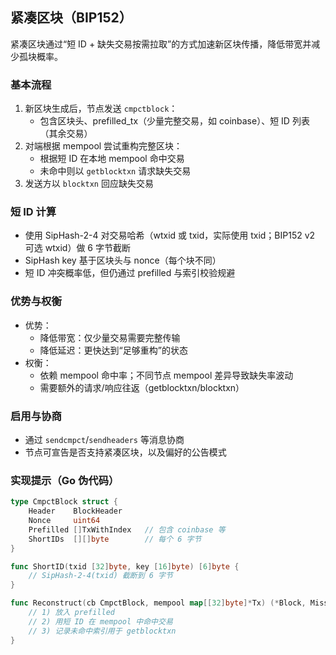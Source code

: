 ## 紧凑区块（BIP152）

紧凑区块通过“短 ID + 缺失交易按需拉取”的方式加速新区块传播，降低带宽并减少孤块概率。

### 基本流程

1) 新区块生成后，节点发送 `cmpctblock`：
   - 包含区块头、prefilled_tx（少量完整交易，如 coinbase）、短 ID 列表（其余交易）
2) 对端根据 mempool 尝试重构完整区块：
   - 根据短 ID 在本地 mempool 命中交易
   - 未命中则以 `getblocktxn` 请求缺失交易
3) 发送方以 `blocktxn` 回应缺失交易

### 短 ID 计算

- 使用 SipHash-2-4 对交易哈希（wtxid 或 txid，实际使用 txid；BIP152 v2 可选 wtxid）做 6 字节截断
- SipHash key 基于区块头与 nonce（每个块不同）
- 短 ID 冲突概率低，但仍通过 prefilled 与索引校验规避

### 优势与权衡

- 优势：
  - 降低带宽：仅少量交易需要完整传输
  - 降低延迟：更快达到“足够重构”的状态
- 权衡：
  - 依赖 mempool 命中率；不同节点 mempool 差异导致缺失率波动
  - 需要额外的请求/响应往返（getblocktxn/blocktxn）

### 启用与协商

- 通过 `sendcmpct`/`sendheaders` 等消息协商
- 节点可宣告是否支持紧凑区块，以及偏好的公告模式

### 实现提示（Go 伪代码）

```go
type CmpctBlock struct {
    Header    BlockHeader
    Nonce     uint64
    Prefilled []TxWithIndex   // 包含 coinbase 等
    ShortIDs  [][]byte        // 每个 6 字节
}

func ShortID(txid [32]byte, key [16]byte) [6]byte {
    // SipHash-2-4(txid) 截断到 6 字节
}

func Reconstruct(cb CmpctBlock, mempool map[[32]byte]*Tx) (*Block, MissingList) {
    // 1) 放入 prefilled
    // 2) 用短 ID 在 mempool 中命中交易
    // 3) 记录未命中索引用于 getblocktxn
}
```
